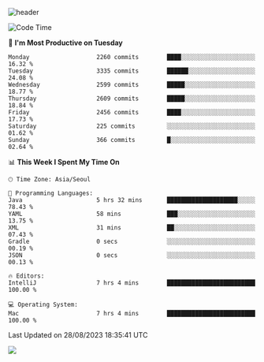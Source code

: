 ![header](https://capsule-render.vercel.app/api?type=Egg&color=timeAuto&height=300&section=header&text=PoPo&fontSize=90&animation=fadeIn)

  <!--START_SECTION:waka-->
![Code Time](http://img.shields.io/badge/Code%20Time-1%2C137%20hrs%2020%20mins-blue)

📅 **I'm Most Productive on Tuesday** 

```text
Monday                   2260 commits        ████░░░░░░░░░░░░░░░░░░░░░   16.32 % 
Tuesday                  3335 commits        ██████░░░░░░░░░░░░░░░░░░░   24.08 % 
Wednesday                2599 commits        █████░░░░░░░░░░░░░░░░░░░░   18.77 % 
Thursday                 2609 commits        █████░░░░░░░░░░░░░░░░░░░░   18.84 % 
Friday                   2456 commits        ████░░░░░░░░░░░░░░░░░░░░░   17.73 % 
Saturday                 225 commits         ░░░░░░░░░░░░░░░░░░░░░░░░░   01.62 % 
Sunday                   366 commits         █░░░░░░░░░░░░░░░░░░░░░░░░   02.64 % 
```


📊 **This Week I Spent My Time On** 

```text
🕑︎ Time Zone: Asia/Seoul

💬 Programming Languages: 
Java                     5 hrs 32 mins       ████████████████████░░░░░   78.43 % 
YAML                     58 mins             ███░░░░░░░░░░░░░░░░░░░░░░   13.75 % 
XML                      31 mins             ██░░░░░░░░░░░░░░░░░░░░░░░   07.43 % 
Gradle                   0 secs              ░░░░░░░░░░░░░░░░░░░░░░░░░   00.19 % 
JSON                     0 secs              ░░░░░░░░░░░░░░░░░░░░░░░░░   00.13 % 

🔥 Editors: 
IntelliJ                 7 hrs 4 mins        █████████████████████████   100.00 % 

💻 Operating System: 
Mac                      7 hrs 4 mins        █████████████████████████   100.00 % 
```


 Last Updated on 28/08/2023 18:35:41 UTC
<!--END_SECTION:waka-->



<img src="https://capsule-render.vercel.app/api?type=Egg&color=timeAuto&height=300&section=footer&text=PoPo&fontSize=90&animation=fadeIn&reversal=true" />
